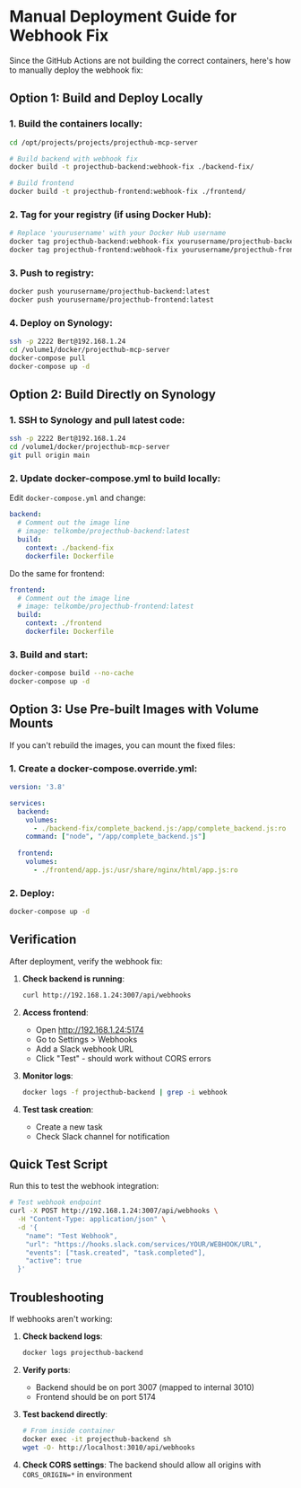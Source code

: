 # Manual Deployment Guide for Webhook Fix

Since the GitHub Actions are not building the correct containers, here's how to manually deploy the webhook fix:

## Option 1: Build and Deploy Locally

### 1. Build the containers locally:
```bash
cd /opt/projects/projects/projecthub-mcp-server

# Build backend with webhook fix
docker build -t projecthub-backend:webhook-fix ./backend-fix/

# Build frontend
docker build -t projecthub-frontend:webhook-fix ./frontend/
```

### 2. Tag for your registry (if using Docker Hub):
```bash
# Replace 'yourusername' with your Docker Hub username
docker tag projecthub-backend:webhook-fix yourusername/projecthub-backend:latest
docker tag projecthub-frontend:webhook-fix yourusername/projecthub-frontend:latest
```

### 3. Push to registry:
```bash
docker push yourusername/projecthub-backend:latest
docker push yourusername/projecthub-frontend:latest
```

### 4. Deploy on Synology:
```bash
ssh -p 2222 Bert@192.168.1.24
cd /volume1/docker/projecthub-mcp-server
docker-compose pull
docker-compose up -d
```

## Option 2: Build Directly on Synology

### 1. SSH to Synology and pull latest code:
```bash
ssh -p 2222 Bert@192.168.1.24
cd /volume1/docker/projecthub-mcp-server
git pull origin main
```

### 2. Update docker-compose.yml to build locally:
Edit `docker-compose.yml` and change:
```yaml
backend:
  # Comment out the image line
  # image: telkombe/projecthub-backend:latest
  build:
    context: ./backend-fix
    dockerfile: Dockerfile
```

Do the same for frontend:
```yaml
frontend:
  # Comment out the image line  
  # image: telkombe/projecthub-frontend:latest
  build:
    context: ./frontend
    dockerfile: Dockerfile
```

### 3. Build and start:
```bash
docker-compose build --no-cache
docker-compose up -d
```

## Option 3: Use Pre-built Images with Volume Mounts

If you can't rebuild the images, you can mount the fixed files:

### 1. Create a docker-compose.override.yml:
```yaml
version: '3.8'

services:
  backend:
    volumes:
      - ./backend-fix/complete_backend.js:/app/complete_backend.js:ro
    command: ["node", "/app/complete_backend.js"]
    
  frontend:
    volumes:
      - ./frontend/app.js:/usr/share/nginx/html/app.js:ro
```

### 2. Deploy:
```bash
docker-compose up -d
```

## Verification

After deployment, verify the webhook fix:

1. **Check backend is running**:
   ```bash
   curl http://192.168.1.24:3007/api/webhooks
   ```

2. **Access frontend**:
   - Open http://192.168.1.24:5174
   - Go to Settings > Webhooks
   - Add a Slack webhook URL
   - Click "Test" - should work without CORS errors

3. **Monitor logs**:
   ```bash
   docker logs -f projecthub-backend | grep -i webhook
   ```

4. **Test task creation**:
   - Create a new task
   - Check Slack channel for notification

## Quick Test Script

Run this to test the webhook integration:
```bash
# Test webhook endpoint
curl -X POST http://192.168.1.24:3007/api/webhooks \
  -H "Content-Type: application/json" \
  -d '{
    "name": "Test Webhook",
    "url": "https://hooks.slack.com/services/YOUR/WEBHOOK/URL",
    "events": ["task.created", "task.completed"],
    "active": true
  }'
```

## Troubleshooting

If webhooks aren't working:

1. **Check backend logs**:
   ```bash
   docker logs projecthub-backend
   ```

2. **Verify ports**:
   - Backend should be on port 3007 (mapped to internal 3010)
   - Frontend should be on port 5174

3. **Test backend directly**:
   ```bash
   # From inside container
   docker exec -it projecthub-backend sh
   wget -O- http://localhost:3010/api/webhooks
   ```

4. **Check CORS settings**:
   The backend should allow all origins with `CORS_ORIGIN=*` in environment